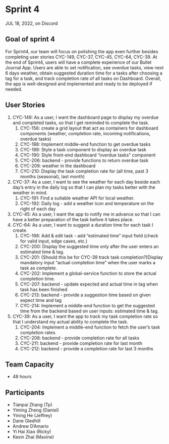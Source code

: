 # Sprint 4

JUL 18, 2022, on Discord

## Goal of sprint 4

For Sprint4, our team will focus on polishing the app even further besides
completing user stories CYC-149, CYC-37, CYC-45, CYC-64, CYC-39. At the end of
Sprint4, users will have a complete experience of our Bullet Journal App. Users
are able to set notification, see overdue tasks, view next 6 days weather,
obtain suggested duration time for a tasks after choosing a tag for a task, and
track completion rate of all tasks on Dashboard. Overall, the app is
well-designed and implemented and ready to be deployed if needed.

## User Stories

1. CYC-149: As a user, I want the dashboard page to display my overdue and completed
   tasks, so that I get reminded to complete the task.
   1. CYC-156: create a grid layout that act as containers for dashboard components (weather, completion rate, incoming notifications, overdue tasks)
   2. CYC-188: Implement middle-end function to get overdue tasks
   3. CYC-189: Style a task component to display an overdue task
   4. CYC-190: Style front-end dashboard “overdue tasks” component 
   5. CYC-206: backend - provide functions to return overdue task
   6. CYC-209:	weather in the dashboard
   7. CYC-210: Display the task completion rate for (all time, past 3 months (seasonal), last month)
2. CYC-37: As a user, I want to see the weather for each day beside each day’s entry in
   the daily log so that I can plan my tasks better with the weather in mind.
   1. CYC-191: Find a suitable weather API for local weather.
   2. CYC-192: Daily log - add a weather icon and temperature on the right of each day
3. CYC-45: As a user, I want the app to notify me in advance so that I can have a better
   preparation of the task before it takes place.
4. CYC-64: As a user, I want to suggest a duration time for each task I create.
   1. CYC-198: Add & edit task - add “estimated time” input field (check for valid input, edge cases, etc.)
   2. CYC-200: Display the suggested time only after the user enters an estimated time & tag.
   3. CYC-201: (Should this be for CYC-39 track task completion?)Display mandatory input “actual completion time” when the user marks a task as complete.
   4. CYC-202: Implement a global-service function to store the actual completion time.
   5. CYC-207: backend - update expected and actual time in tag when task has been finished
   6. CYC-213: backend - provide a suggestion time based on given expect time and tag
   7. CYC-214: Implement a middle-end function to get the suggested time from the backend based on user inputs: estimated time & tag.
5. CYC-39: As a user, I want the app to track my task completion rate so that I
   understand my actual ability to complete the task.
   1. CYC-204: Implement a middle-end function to fetch the user’s task completion rates.
   2. CYC-208: backend - provide completion rate for all tasks
   3. CYC-211: backend - provide completion rate for last month
   4. CYC-212: backend - provide a completion rate for last 3 months

## Team Capacity

- 48 hours

## Participants

- Tianpai Zhang (Tp)
- Yiming Zheng (Daniel)
- Yining He (Jeffrey)
- Dane Gledhill
- Andrew D’Amario
- Yi Hai Xiao (Ricky)
- Kexin Zhai (Maxine)
